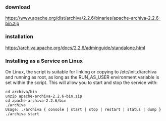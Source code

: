 ### download
https://www.apache.org/dist/archiva/2.2.6/binaries/apache-archiva-2.2.6-bin.zip

### installation
https://archiva.apache.org/docs/2.2.6/adminguide/standalone.html

### Installing as a Service on Linux
On Linux, the  script is suitable for linking or copying to /etc/init.d/archiva and running as root, as long as the RUN_AS_USER environment variable is set within the script. This will allow you to start and stop the service with:
```
cd archiva/bin
unzip apache-archiva-2.2.6-bin.zip
cd apache-archiva-2.2.6/bin
./archiva
Usage: ./archiva { console | start | stop | restart | status | dump }
./archiva start
```
